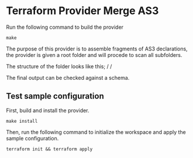 # Terraform Provider Merge AS3

Run the following command to build the provider

```shell
make
```

The purpose of this provider is to assemble fragments of AS3 declarations, the provider is given a root folder and will procede to scan all subfolders.

The structure of the folder looks like this;
<root folder> / <bigip device> / <tenant>

The final output can be checked against a schema.

## Test sample configuration

First, build and install the provider.

```shell
make install
```

Then, run the following command to initialize the workspace and apply the sample configuration.

```shell
terraform init && terraform apply
```